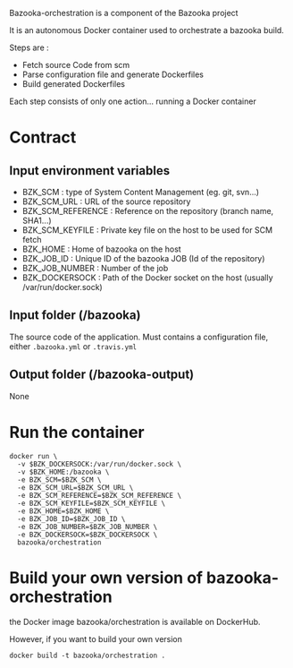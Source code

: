 Bazooka-orchestration is a component of the Bazooka project

It is an autonomous Docker container used to orchestrate a bazooka build.

Steps are :

* Fetch source Code from scm
* Parse configuration file and generate Dockerfiles
* Build generated Dockerfiles

Each step consists of only one action... running a Docker container

# Contract

## Input environment variables

* BZK_SCM           : type of System Content Management (eg. git, svn...)
* BZK_SCM_URL       : URL of the source repository
* BZK_SCM_REFERENCE : Reference on the repository (branch name, SHA1...)
* BZK_SCM_KEYFILE   : Private key file on the host to be used for SCM fetch
* BZK_HOME          : Home of bazooka on the host
* BZK_JOB_ID        : Unique ID of the bazooka JOB (Id of the repository)
* BZK_JOB_NUMBER    : Number of the job
* BZK_DOCKERSOCK    : Path of the Docker socket on the host (usually /var/run/docker.sock)

## Input folder (/bazooka)

The source code of the application. Must contains a configuration file, either
`.bazooka.yml` or `.travis.yml`

## Output folder (/bazooka-output)

None

# Run the container

```
docker run \
  -v $BZK_DOCKERSOCK:/var/run/docker.sock \
  -v $BZK_HOME:/bazooka \
  -e BZK_SCM=$BZK_SCM \
  -e BZK_SCM_URL=$BZK_SCM_URL \
  -e BZK_SCM_REFERENCE=$BZK_SCM_REFERENCE \
  -e BZK_SCM_KEYFILE=$BZK_SCM_KEYFILE \
  -e BZK_HOME=$BZK_HOME \
  -e BZK_JOB_ID=$BZK_JOB_ID \
  -e BZK_JOB_NUMBER=$BZK_JOB_NUMBER \
  -e BZK_DOCKERSOCK=$BZK_DOCKERSOCK \
  bazooka/orchestration
```

# Build your own version of bazooka-orchestration

the Docker image bazooka/orchestration is available on DockerHub.

However, if you want to build your own version

```
docker build -t bazooka/orchestration .
```
